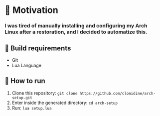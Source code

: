 # 🧐 Motivation
### I was tired of manually installing and configuring my Arch Linux after a restoration, and I decided to automatize this.

## 🔨 Build requirements
- Git
- Lua Language

## 🏃 How to run
1. Clone this repository: `git clone https://github.com/clonidine/arch-setup.git`
2. Enter inside the generated directory: `cd arch-setup`
3. Run: `lua setup.lua`